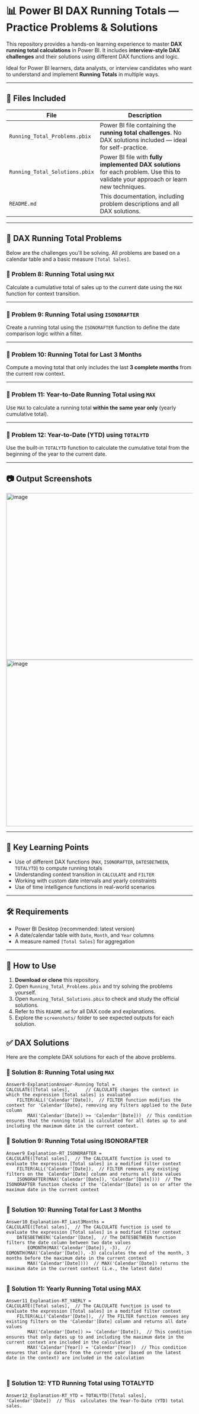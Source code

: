 # 📊 Power BI DAX Running Totals — Practice Problems & Solutions

This repository provides a hands-on learning experience to master **DAX running total calculations** in Power BI. It includes **interview-style DAX challenges** and their solutions using different DAX functions and logic.

Ideal for Power BI learners, data analysts, or interview candidates who want to understand and implement **Running Totals** in multiple ways.

---

## 📁 Files Included

| File | Description |
|------|-------------|
| `Running_Total_Problems.pbix` | Power BI file containing the **running total challenges**. No DAX solutions included — ideal for self-practice. |
| `Running_Total_Solutions.pbix` | Power BI file with **fully implemented DAX solutions** for each problem. Use this to validate your approach or learn new techniques. |
| `README.md` | This documentation, including problem descriptions and all DAX solutions. |

---

## 🎯 DAX Running Total Problems

Below are the challenges you'll be solving. All problems are based on a calendar table and a basic measure `[Total Sales]`.

### 📌 Problem 8: Running Total using `MAX`  
Calculate a cumulative total of sales up to the current date using the `MAX` function for context transition.

---

### 📌 Problem 9: Running Total using `ISONORAFTER`  
Create a running total using the `ISONORAFTER` function to define the date comparison logic within a filter.

---

### 📌 Problem 10: Running Total for Last 3 Months  
Compute a moving total that only includes the last **3 complete months** from the current row context.

---

### 📌 Problem 11: Year-to-Date Running Total using `MAX`  
Use `MAX` to calculate a running total **within the same year only** (yearly cumulative total).

---

### 📌 Problem 12: Year-to-Date (YTD) using `TOTALYTD`  
Use the built-in `TOTALYTD` function to calculate the cumulative total from the beginning of the year to the current date.

---
## 📷 Output Screenshots

<img width="800" height="450" alt="image" src="https://github.com/user-attachments/assets/77eda32f-e875-43f8-a335-1b0181226e8c" />

<img width="800" height="450" alt="image" src="https://github.com/user-attachments/assets/16ae7d95-1a5c-4224-9f79-a0f6d187f19c" />

---

## 🧠 Key Learning Points

- Use of different DAX functions (`MAX`, `ISONORAFTER`, `DATESBETWEEN`, `TOTALYTD`) to compute running totals  
- Understanding context transition in `CALCULATE` and `FILTER`  
- Working with custom date intervals and yearly constraints  
- Use of time intelligence functions in real-world scenarios  

---

## 🛠 Requirements

- Power BI Desktop (recommended: latest version)  
- A date/calendar table with `Date`, `Month`, and `Year` columns  
- A measure named `[Total Sales]` for aggregation  

---

## 🚀 How to Use

1. **Download or clone** this repository.  
2. Open `Running_Total_Problems.pbix` and try solving the problems yourself.  
3. Open `Running_Total_Solutions.pbix` to check and study the official solutions.  
4. Refer to this `README.md` for all DAX code and explanations.  
5. Explore the `screenshots/` folder to see expected outputs for each solution.  

## ✅ DAX Solutions

Here are the complete DAX solutions for each of the above problems.

### 🔹 Solution 8: Running Total using `MAX`
```DAX
Answer8-ExplanationAnswer-Running Total = 
CALCULATE([Total sales],      // CALCULATE changes the context in which the expression [Total sales] is evaluated
    FILTER(ALL('Calendar'[Date]),  // FILTER function modifies the context for 'Calendar'[Date], removing any filters applied to the Date column
        MAX('Calendar'[Date]) >= 'Calendar'[Date]))  // This condition ensures that the running total is calculated for all dates up to and including the maximum date in the current context.

```
### 🔹 Solution 9: Running Total using ISONORAFTER
```DAX
Answer9_Explanation-RT_ISONORAFTER = 
CALCULATE([Total sales],  // The CALCULATE function is used to evaluate the expression [Total sales] in a modified filter context
    FILTER(ALL('Calendar'[Date]),  // FILTER removes any existing filters on the 'Calendar'[Date] column and returns all date values
    ISONORAFTER(MAX('Calendar'[Date]), 'Calendar'[Date])))  // The ISONORAFTER function checks if the 'Calendar'[Date] is on or after the maximum date in the current context


```
### 🔹 Solution 10: Running Total for Last 3 Months
```DAX
Answer10_Explanation-RT_Last3Months = 
CALCULATE([Total sales],  // The CALCULATE function is used to evaluate the expression [Total sales] in a modified filter context
    DATESBETWEEN('Calendar'[Date],  // The DATESBETWEEN function filters the date column between two date values
        EOMONTH(MAX('Calendar'[Date]), -3),  // EOMONTH(MAX('Calendar'[Date]), -3) calculates the end of the month, 3 months before the maximum date in the current context
        MAX('Calendar'[Date])))  // MAX('Calendar'[Date]) returns the maximum date in the current context (i.e., the latest date)


```
### 🔹 Solution 11: Yearly Running Total using MAX
```DAX
Answer11_Explanation-RT_YAERLY = 
CALCULATE([Total sales],  // The CALCULATE function is used to evaluate the expression [Total sales] in a modified filter context
    FILTER(ALL('Calendar'[Date]),  // The FILTER function removes any existing filters on the 'Calendar'[Date] column and returns all date values
        MAX('Calendar'[Date]) >= 'Calendar'[Date]),  // This condition ensures that only dates up to and including the maximum date in the current context are included in the calculation
        MAX('Calendar'[Year]) = 'Calendar'[Year])  // This condition ensures that only dates from the current year (based on the latest date in the context) are included in the calculation



```
### 🔹 Solution 12: YTD Running Total using TOTALYTD
```DAX
Answer12_Explanation-RT_YTD = TOTALYTD([Total sales], 'Calendar'[Date])  // This  calculates the Year-To-Date (YTD) total sales.

```
